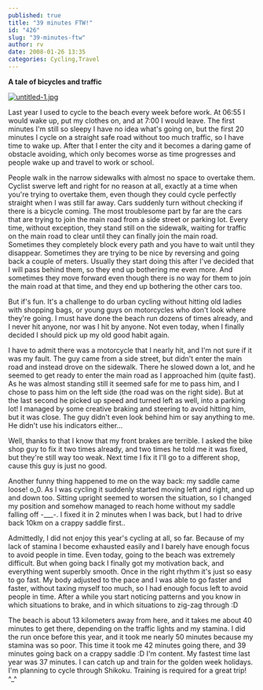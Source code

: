```yaml
---
published: true
title: "39 minutes FTW!"
id: "426"
slug: "39-minutes-ftw"
author: rv
date: 2008-01-26 13:35
categories: Cycling,Travel
---
```

<b>A tale of bicycles and traffic</b>

<a href="https://s3.amazonaws.com/cfwblog/uploads/2008/01/untitled-1.jpg" title="untitled-1.jpg"><img src="https://s3.amazonaws.com/cfwblog/uploads/2008/01/untitled-1.jpg" alt="untitled-1.jpg" /></a>

Last year I used to cycle to the beach every week before work. At 06:55 I would wake up, put my clothes on, and at 7:00 I would leave. The first minutes I'm still so sleepy I have no idea what's going on, but the first 20 minutes I cycle on a straight safe road without too much traffic, so I have time to wake up. After that I enter the city and it becomes a daring game of obstacle avoiding, which only becomes worse as time progresses and people wake up and travel to work or school.

People walk in the narrow sidewalks with almost no space to overtake them. Cyclist swerve left and right for no reason at all, exactly at a time when you're trying to overtake them, even though they could cycle perfectly straight when I was still far away. Cars suddenly turn without checking if there is a bicycle coming. The most troublesome part by far are the cars that are trying to join the main road from a side street or parking lot. Every time, without exception, they stand still on the sidewalk, waiting for traffic on the main road to clear until they can finally join the main road. Sometimes they completely block every path and you have to wait until they disappear. Sometimes they are trying to be nice by reversing and going back a couple of meters. Usually they start doing this after I've decided that I will pass behind them, so they end up bothering me even more. And sometimes they move forward even though there is no way for them to join the main road at that time, and they end up bothering the other cars too.

But if's fun. It's a challenge to do urban cycling without hitting old ladies with shopping bags, or young guys on motorcycles who don't look where they're going. I must have done the beach run dozens of times already, and I never hit anyone, nor was I hit by anyone. Not even today, when I finally decided I should pick up my old good habit again.

I have to admit there was a motorcycle that I nearly hit, and I'm not sure if it was my fault. The guy came from a side street, but didn't enter the main road and instead drove on the sidewalk. There he slowed down a lot, and he seemed to get ready to enter the main road as I approached him (quite fast). As he was almost standing still it seemed safe for me to pass him, and I chose to pass him on the left side (the road was on the right side). But at the last second he picked up speed and turned left as well, into a parking lot! I managed by some creative braking and steering to avoid hitting him, but it was close. The guy didn't even look behind him or say anything to me. He didn't use his indicators either...

Well, thanks to that I know that my front brakes are terrible. I asked the bike shop guy to fix it two times already, and two times he told me it was fixed, but they're still way too weak. Next time I fix it I'll go to a different shop, cause this guy is just no good.

Another funny thing happened to me on the way back: my saddle came loose! o_0. As I was cycling it suddenly started moving left and right, and up and down too. Sitting upright seemed to worsen the situation, so I changed my position and somehow managed to reach home without my saddle falling off -___-. I fixed it in 2 minutes when I was back, but I had to drive back 10km on a crappy saddle first..

Admittedly, I did not enjoy this year's cycling at all, so far. Because of my lack of stamina I become exhausted easily and I barely have enough focus to avoid people in time. Even today, going to the beach was extremely difficult. But when going back I finally got my motivation back, and everything went superbly smooth. Once in the right rhythm it's just so easy to go fast. My body adjusted to the pace and I was able to go faster and faster, without taxing myself too much, so I had enough focus left to avoid people in time. After a while you start noticing patterns and you know in which situations to brake, and in which situations to zig-zag through :D

The beach is about 13 kilometers away from here, and it takes me about 40 minutes to get there, depending on the traffic lights and my stamina. I did the run once before this year, and it took me nearly 50 minutes because my stamina was so poor. This time it took me 42 minutes going there, and 39 minutes going back on a crappy saddle :D I'm content. My fastest time last year was 37 minutes. I can catch up and train for the golden week holidays. I'm planning to cycle through Shikoku. Training is required for a great trip! ^_^